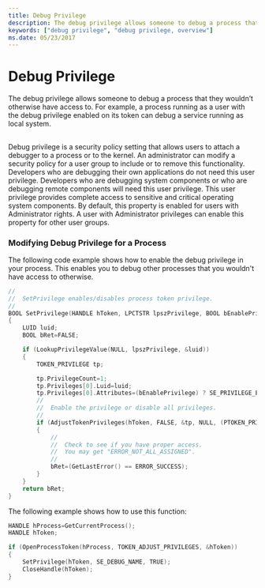 ```yaml
---
title: Debug Privilege
description: The debug privilege allows someone to debug a process that they wouldn’t otherwise have access to.
keywords: ["debug privilege", "debug privilege, overview"]
ms.date: 05/23/2017
---
```


# Debug Privilege


The debug privilege allows someone to debug a process that they wouldn’t otherwise have access to. For example, a process running as a user with the debug privilege enabled on its token can debug a service running as local system.

## <span id="ddk_reading_and_writing_registers_and_flags_dbg"></span><span id="DDK_READING_AND_WRITING_REGISTERS_AND_FLAGS_DBG"></span>


Debug privilege is a security policy setting that allows users to attach a debugger to a process or to the kernel. An administrator can modify a security policy for a user group to include or to remove this functionality. Developers who are debugging their own applications do not need this user privilege. Developers who are debugging system components or who are debugging remote components will need this user privilege. This user privilege provides complete access to sensitive and critical operating system components. By default, this property is enabled for users with Administrator rights. A user with Administrator privileges can enable this property for other user groups.

### <span id="modifying_debug_privilege_for_a_process"></span><span id="MODIFYING_DEBUG_PRIVILEGE_FOR_A_PROCESS"></span>Modifying Debug Privilege for a Process

The following code example shows how to enable the debug privilege in your process. This enables you to debug other processes that you wouldn't have access to otherwise.

```cpp
//
//  SetPrivilege enables/disables process token privilege.
//
BOOL SetPrivilege(HANDLE hToken, LPCTSTR lpszPrivilege, BOOL bEnablePrivilege)
{
    LUID luid;
    BOOL bRet=FALSE;

    if (LookupPrivilegeValue(NULL, lpszPrivilege, &luid))
    {
        TOKEN_PRIVILEGE tp;

        tp.PrivilegeCount=1;
        tp.Privileges[0].Luid=luid;
        tp.Privileges[0].Attributes=(bEnablePrivilege) ? SE_PRIVILEGE_ENABLED: 0;
        //
        //  Enable the privilege or disable all privileges.
        //
        if (AdjustTokenPrivileges(hToken, FALSE, &tp, NULL, (PTOKEN_PRIVILEGES)NULL, (PDWORD)NULL))
        {
            //
            //  Check to see if you have proper access.
            //  You may get "ERROR_NOT_ALL_ASSIGNED".
            //
            bRet=(GetLastError() == ERROR_SUCCESS);
        }
    }
    return bRet;
}
```

The following example shows how to use this function:

```cpp
HANDLE hProcess=GetCurrentProcess();
HANDLE hToken;

if (OpenProcessToken(hProcess, TOKEN_ADJUST_PRIVILEGES, &hToken))
{
    SetPrivilege(hToken, SE_DEBUG_NAME, TRUE);
    CloseHandle(hToken);
}
```

 

 





